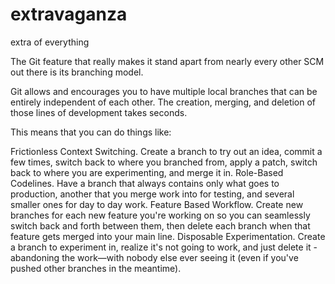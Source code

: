 # extravaganza
extra of everything

The Git feature that really makes it stand apart from nearly every other SCM out there is its branching model.

Git allows and encourages you to have multiple local branches that can be entirely independent of each other. The creation, merging, and deletion of those lines of development takes seconds.

This means that you can do things like:

Frictionless Context Switching. Create a branch to try out an idea, commit a few times, switch back to where you branched from, apply a patch, switch back to where you are experimenting, and merge it in.
Role-Based Codelines. Have a branch that always contains only what goes to production, another that you merge work into for testing, and several smaller ones for day to day work.
Feature Based Workflow. Create new branches for each new feature you're working on so you can seamlessly switch back and forth between them, then delete each branch when that feature gets merged into your main line.
Disposable Experimentation. Create a branch to experiment in, realize it's not going to work, and just delete it - abandoning the work—with nobody else ever seeing it (even if you've pushed other branches in the meantime).
